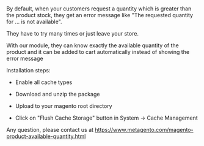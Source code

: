 #
By default, when your customers request a quantity which is greater than the product stock, they get an error message like 
"The requested quantity for ... is not available".

They have to try many times or just leave your store.

With our module, they can know exactly the available quantity of the product and it can be added to cart automatically instead of showing the error message


Installation steps:
- Enable all cache types

- Download and unzip the package

- Upload to your magento root directory

- Click on "Flush Cache Storage" button in System -> Cache Management

Any question, please contact us at https://www.metagento.com/magento-product-available-quantity.html
